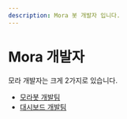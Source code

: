 ```yaml
---
description: Mora 봇 개발자 입니다.
---
```


# Mora 개발자

모라 개발자는 크게 2가지로 있습니다.
- [모라봇 개발팀](https://docs.mora-bot.kr/team-bot/mora/developer/dev_bot)
- [대시보드 개발팀](https://docs.mora-bot.kr/team-bot/mora/developer/dev_dashboard)